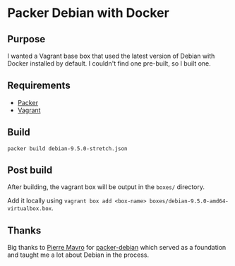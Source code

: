 # Packer Debian with Docker

## Purpose

I wanted a Vagrant base box that used the latest version of Debian with Docker installed by default. I couldn't find one pre-built, so I built one.

## Requirements

* [Packer](https://www.packer.io/)
* [Vagrant](https://www.vagrantup.com/)

## Build

```
packer build debian-9.5.0-stretch.json
```

## Post build

After building, the vagrant box will be output in the `boxes/` directory.

Add it locally using `vagrant box add <box-name> boxes/debian-9.5.0-amd64-virtualbox.box`.

## Thanks

Big thanks to [Pierre Mavro](https://github.com/deimosfr) for [packer-debian](https://github.com/deimosfr/packer-debian) which served as a foundation and taught me a lot about Debian in the process.
